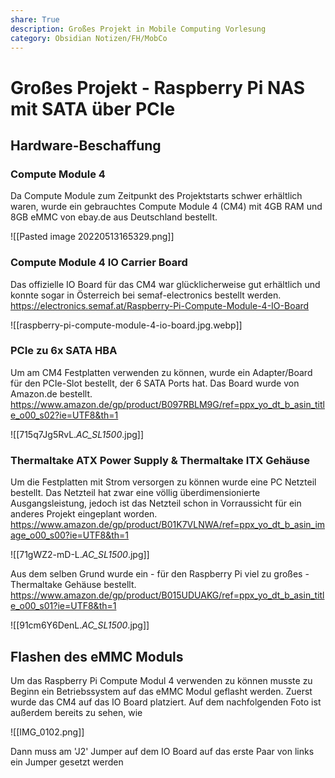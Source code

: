 ```yaml
---
share: True
description: Großes Projekt in Mobile Computing Vorlesung
category: Obsidian Notizen/FH/MobCo
---
```

# Großes Projekt - Raspberry Pi NAS mit SATA über PCIe

## Hardware-Beschaffung
### Compute Module 4
Da Compute Module zum Zeitpunkt des Projektstarts schwer erhältlich waren, wurde ein gebrauchtes Compute Module 4 (CM4) mit 4GB RAM und 8GB eMMC von ebay.de aus Deutschland bestellt.

![[Pasted image 20220513165329.png]]



### Compute Module 4 IO Carrier Board
Das offizielle IO Board für das CM4 war glücklicherweise gut erhältlich und konnte sogar in Österreich bei semaf-electronics bestellt werden. https://electronics.semaf.at/Raspberry-Pi-Compute-Module-4-IO-Board

![[raspberry-pi-compute-module-4-io-board.jpg.webp]]


### PCIe zu 6x SATA HBA
Um am CM4 Festplatten verwenden zu können, wurde ein Adapter/Board für den PCIe-Slot bestellt, der 6 SATA Ports hat. Das Board wurde von Amazon.de bestellt. https://www.amazon.de/gp/product/B097RBLM9G/ref=ppx_yo_dt_b_asin_title_o00_s02?ie=UTF8&th=1

![[715q7Jg5RvL._AC_SL1500_.jpg]]

### Thermaltake ATX Power Supply & Thermaltake ITX Gehäuse
Um die Festplatten mit Strom versorgen zu können wurde eine PC Netzteil bestellt. Das Netzteil hat zwar eine völlig überdimensionierte Ausgangsleistung, jedoch ist das Netzteil schon in Vorraussicht für ein anderes Projekt eingeplant worden. https://www.amazon.de/gp/product/B01K7VLNWA/ref=ppx_yo_dt_b_asin_image_o00_s00?ie=UTF8&th=1

![[71gWZ2-mD-L._AC_SL1500_.jpg]]


Aus dem selben Grund wurde ein - für den Raspberry Pi viel zu großes - Thermaltake Gehäuse bestellt.
https://www.amazon.de/gp/product/B015UDUAKG/ref=ppx_yo_dt_b_asin_title_o00_s01?ie=UTF8&th=1

![[91cm6Y6DenL._AC_SL1500_.jpg]]


## Flashen des eMMC Moduls
Um das Raspberry Pi Compute Modul 4 verwenden zu können musste zu Beginn ein Betriebssystem auf das eMMC Modul geflasht werden. 
Zuerst wurde das CM4 auf das IO Board platziert. Auf dem nachfolgenden Foto ist außerdem bereits zu sehen, wie

![[IMG_0102.png]]


Dann muss am 'J2' Jumper auf dem IO Board auf das erste Paar von links ein Jumper gesetzt werden
